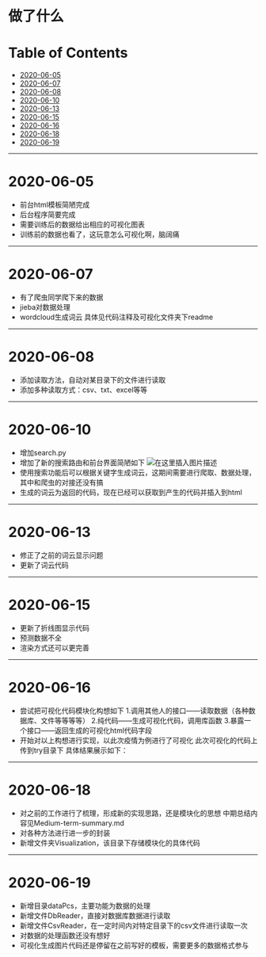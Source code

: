 做了什么
===================

Table of Contents
===================
 - [2020-06-05](#2020-06-05)
 - [2020-06-07](#2020-06-07)
 - [2020-06-08](#2020-06-08)
 - [2020-06-10](#2020-06-10) 
 - [2020-06-13](#2020-06-13) 
 - [2020-06-15](#2020-06-15) 
 - [2020-06-16](#2020-06-16) 
 - [2020-06-18](#2020-06-18) 
 - [2020-06-19](#2020-06-19) 

*************
2020-06-05
===================
- 前台html模板简陋完成
- 后台程序简要完成
- 需要训练后的数据给出相应的可视化图表
- 训练前的数据也看了，这玩意怎么可视化啊，脑阔痛

*************
2020-06-07
===================
- 有了爬虫同学爬下来的数据
- jieba对数据处理
- wordcloud生成词云
具体见代码注释及可视化文件夹下readme

*************
2020-06-08
===================
- 添加读取方法，自动对某目录下的文件进行读取
- 添加多种读取方式：csv、txt、excel等等

*************
2020-06-10
===================
- 增加search.py
- 增加了新的搜索路由和前台界面简陋如下
![在这里插入图片描述](https://img-blog.csdnimg.cn/20200610220628148.png?x-oss-process=image/watermark,type_ZmFuZ3poZW5naGVpdGk,shadow_10,text_aHR0cHM6Ly9ibG9nLmNzZG4ubmV0L3NkeWlucnVpY2hhbw==,size_16,color_FFFFFF,t_70)
- 使用搜索功能后可以根据关键字生成词云，这期间需要进行爬取、数据处理，其中和爬虫的对接还没有搞
- 生成的词云为返回的代码，现在已经可以获取到产生的代码并插入到html

*************
2020-06-13
===================
- 修正了之前的词云显示问题
- 更新了词云代码

*************
2020-06-15
===================
- 更新了折线图显示代码
- 预测数据不全
- 渲染方式还可以更完善

*************
2020-06-16
===================
- 尝试把可视化代码模块化构想如下
1.调用其他人的接口——读取数据（各种数据库、文件等等等等）
2.纯代码——生成可视化代码，调用库函数
3.暴露一个接口——返回生成的可视化html代码字段
- 开始对以上构想进行实现，以此次疫情为例进行了可视化
此次可视化的代码上传到try目录下
具体结果展示如下：

*************
2020-06-18
===================
- 对之前的工作进行了梳理，形成新的实现思路，还是模块化的思想
中期总结内容见Medium-term-summary.md
- 对各种方法进行进一步的封装
- 新增文件夹Visualization，该目录下存储模块化的具体代码

*************
2020-06-19
===================
- 新增目录dataPcs，主要功能为数据的处理
- 新增文件DbReader，直接对数据库数据进行读取
- 新增文件CsvReader，在一定时间内对特定目录下的csv文件进行读取一次
- 对数据的处理函数还没有想好
- 可视化生成图片代码还是停留在之前写好的模板，需要更多的数据格式参与

